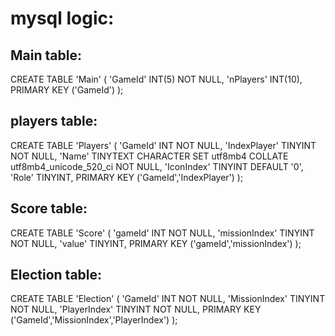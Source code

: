 # mysql logic:

## Main table:
CREATE TABLE 'Main' (
	'GameId' INT(5) NOT NULL,
	'nPlayers' INT(10),
	PRIMARY KEY ('GameId')
);
## players table:
CREATE TABLE 'Players' (
	'GameId' INT NOT NULL,
	'IndexPlayer' TINYINT NOT NULL,
	'Name' TINYTEXT CHARACTER SET utf8mb4 COLLATE utf8mb4_unicode_520_ci NOT NULL,
	'IconIndex' TINYINT DEFAULT '0',
	'Role' TINYINT,
	PRIMARY KEY ('GameId','IndexPlayer')
);
## Score table:
CREATE TABLE 'Score' (
	'gameId' INT NOT NULL,
	'missionIndex' TINYINT NOT NULL,
	'value' TINYINT,
	PRIMARY KEY ('gameId','missionIndex')
);
## Election table:
CREATE TABLE 'Election' (
	'GameId' INT NOT NULL,
	'MissionIndex' TINYINT NOT NULL,
	'PlayerIndex' TINYINT NOT NULL,
	PRIMARY KEY ('GameId','MissionIndex','PlayerIndex')
);
